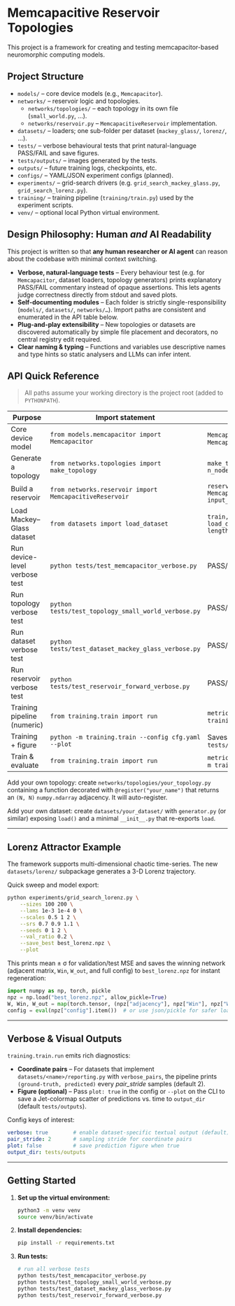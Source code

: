 # Memcapacitive Reservoir Topologies

This project is a framework for creating and testing memcapacitor-based neuromorphic computing models.

## Project Structure

- `models/`              – core device models (e.g., `Memcapacitor`).
- `networks/`            – reservoir logic and topologies.
  - `networks/topologies/`   – each topology in its own file (`small_world.py`, …).
  - `networks/reservoir.py`  – `MemcapacitiveReservoir` implementation.
- `datasets/`            – loaders; one sub-folder per dataset (`mackey_glass/`, `lorenz/`, …).
- `tests/`               – verbose behavioural tests that print natural-language PASS/FAIL and save figures.
- `tests/outputs/`       – images generated by the tests.
- `outputs/`             – future training logs, checkpoints, etc.
- `configs/`             – YAML/JSON experiment configs (planned).
- `experiments/`         – grid-search drivers (e.g. `grid_search_mackey_glass.py`, `grid_search_lorenz.py`).
- `training/`            – training pipeline (`training/train.py`) used by the experiment scripts.
- `venv/`                – optional local Python virtual environment.

## Design Philosophy: Human *and* AI Readability

This project is written so that **any human researcher or AI agent** can reason
about the codebase with minimal context switching.

* **Verbose, natural-language tests** – Every behaviour test (e.g. for
  `Memcapacitor`, dataset loaders, topology generators) prints explanatory
  PASS/FAIL commentary instead of opaque assertions.  This lets agents judge
  correctness directly from stdout and saved plots.
* **Self-documenting modules** – Each folder is strictly single-responsibility
  (`models/`, `datasets/`, `networks/…`).  Import paths are consistent and
  enumerated in the API table below.
* **Plug-and-play extensibility** – New topologies or datasets are discovered
  automatically by simple file placement and decorators, no central registry
  edit required.
* **Clear naming & typing** – Functions and variables use descriptive names and
  type hints so static analysers and LLMs can infer intent.


## API Quick Reference

> All paths assume your working directory is the project root (added to `PYTHONPATH`).

| Purpose | Import statement | Primary callables |
|---------|------------------|-------------------|
| Core device model | `from models.memcapacitor import Memcapacitor` | `Memcapacitor.forward(v)` , `Memcapacitor.reset()` |
| Generate a topology | `from networks.topologies import make_topology` | `make_topology("small_world", n_nodes=500, k=6, beta=0.2)` |
| Build a reservoir | `from networks.reservoir import MemcapacitiveReservoir` | `reservoir = MemcapacitiveReservoir(adj_matrix, input_dim)` |
| Load Mackey–Glass dataset | `from datasets import load_dataset` | `train, test = load_dataset("mackey_glass", length=10000)` |
| Run device-level verbose test | `python tests/test_memcapacitor_verbose.py` | PASS/FAIL + plots |
| Run topology verbose test | `python tests/test_topology_small_world_verbose.py` | PASS/FAIL + heat-map |
| Run dataset verbose test | `python tests/test_dataset_mackey_glass_verbose.py` | PASS/FAIL + plot |
| Run reservoir verbose test | `python tests/test_reservoir_forward_verbose.py` | PASS/FAIL + plot |
| Training pipeline (numeric) | `from training.train import run` | `metrics = run(cfg)` / `python -m training.train --config cfg.yaml` |
| Training + figure | `python -m training.train --config cfg.yaml --plot` | Saves coloured prediction PNG to `tests/outputs/` |
| Train & evaluate | `from training.train import run` | `metrics = run(cfg_dict)` or `python -m training.train --config my.yaml` |

Add your own topology: create `networks/topologies/your_topology.py` containing a function decorated with `@register("your_name")` that returns an `(N, N)` `numpy.ndarray` adjacency. It will auto-register.

Add your own dataset: create `datasets/your_dataset/` with `generator.py` (or similar) exposing `load()` and a minimal `__init__.py` that re-exports `load`.

---

## Lorenz Attractor Example

The framework supports multi-dimensional chaotic time-series.  The new
`datasets/lorenz/` subpackage generates a 3-D Lorenz trajectory.

Quick sweep and model export:
```bash
python experiments/grid_search_lorenz.py \
    --sizes 100 200 \
    --lams 1e-3 1e-4 0 \
    --scales 0.5 1 2 \
    --srs 0.7 0.9 1.1 \
    --seeds 0 1 2 \
    --val_ratio 0.2 \
    --save_best best_lorenz.npz \
    --plot
```
This prints mean ± σ for validation/test MSE and saves the winning network
(adjacent matrix, `Win`, `W_out`, and full config) to `best_lorenz.npz` for
instant regeneration:
```python
import numpy as np, torch, pickle
npz = np.load("best_lorenz.npz", allow_pickle=True)
W, Win, W_out = map(torch.tensor, (npz["adjacency"], npz["Win"], npz["W_out"]))
config = eval(npz["config"].item())  # or use json/pickle for safer loading
```

---

## Verbose & Visual Outputs

`training.train.run` emits rich diagnostics:

* **Coordinate pairs** – For datasets that implement `datasets/<name>/reporting.py` with `verbose_pairs`, the pipeline prints `(ground-truth, predicted)` every *pair_stride* samples (default 2).
* **Figure (optional)** – Pass `plot: true` in the config or `--plot` on the CLI to save a Jet-colormap scatter of predictions vs. time to `output_dir` (default `tests/outputs`).

Config keys of interest:
```yaml
verbose: true        # enable dataset‐specific textual output (default)
pair_stride: 2       # sampling stride for coordinate pairs
plot: false          # save prediction figure when true
output_dir: tests/outputs
```

---

## Getting Started

1.  **Set up the virtual environment:**
    ```bash
    python3 -m venv venv
    source venv/bin/activate
    ```

2.  **Install dependencies:**
    ```bash
    pip install -r requirements.txt
    ```

3.  **Run tests:**
    ```bash
    # run all verbose tests
    python tests/test_memcapacitor_verbose.py
    python tests/test_topology_small_world_verbose.py
    python tests/test_dataset_mackey_glass_verbose.py
    python tests/test_reservoir_forward_verbose.py
    ```
